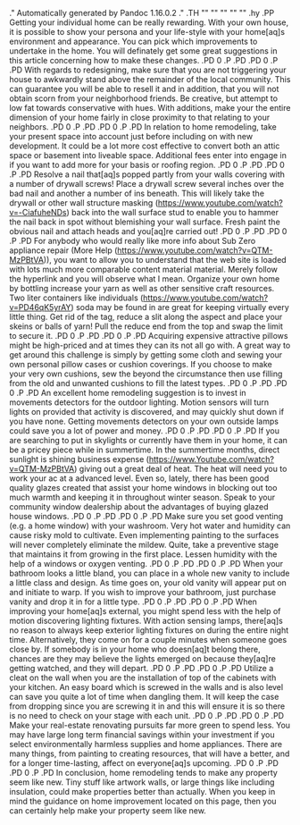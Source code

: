 .\" Automatically generated by Pandoc 1.16.0.2
.\"
.TH "" "" "" "" ""
.hy
.PP
Getting your individual home can be really rewarding.
With your own house, it is possible to show your persona and your
life\-style with your home\[aq]s environment and appearance.
You can pick which improvements to undertake in the home.
You will definately get some great suggestions in this article
concerning how to make these changes.
.PD 0
.P
.PD
.PD 0
.P
.PD
With regards to redesigning, make sure that you are not triggering your
house to awkwardly stand above the remainder of the local community.
This can guarantee you will be able to resell it and in addition, that
you will not obtain scorn from your neighborhood friends.
Be creative, but attempt to low fat towards conservative with hues.
With additions, make your the entire dimension of your home fairly in
close proximity to that relating to your neighbors.
.PD 0
.P
.PD
.PD 0
.P
.PD
In relation to home remodeling, take your present space into account
just before including on with new development.
It could be a lot more cost effective to convert both an attic space or
basement into liveable space.
Additional fees enter into engage in if you want to add more for your
basis or roofing region.
.PD 0
.P
.PD
.PD 0
.P
.PD
Resolve a nail that\[aq]s popped partly from your walls covering with a
number of drywall screws! Place a drywall screw several inches over the
bad nail and another a number of ins beneath.
This will likely take the drywall or other wall structure
masking (https://www.youtube.com/watch?v=-CiafuheNDs) back into the wall
surface stud to enable you to hammer the nail back in spot without
blemishing your wall surface.
Fresh paint the obvious nail and attach heads and you\[aq]re carried
out!
.PD 0
.P
.PD
.PD 0
.P
.PD
For anybody who would really like more info about Sub Zero appliance
repair (More Help (https://www.youtube.com/watch?v=QTM-MzPBtVA)), you
want to allow you to understand that the web site is loaded with lots
much more comparable content material material.
Merely follow the hyperlink and you will observe what I mean.
Organize your own home by bottling increase your yarn as well as other
sensitive craft resources.
Two liter containers like
individuals (https://www.youtube.com/watch?v=PD46qK5yrAY) soda may be
found in are great for keeping virtually every little thing.
Get rid of the tag, reduce a slit along the aspect and place your skeins
or balls of yarn! Pull the reduce end from the top and swap the limit to
secure it.
.PD 0
.P
.PD
.PD 0
.P
.PD
Acquiring expensive attractive pillows might be high\-priced and at
times they can its not all go with.
A great way to get around this challenge is simply by getting some cloth
and sewing your own personal pillow cases or cushion coverings.
If you choose to make your very own cushions, sew the beyond the
circumstance then use filling from the old and unwanted cushions to fill
the latest types.
.PD 0
.P
.PD
.PD 0
.P
.PD
An excellent home remodeling suggestion is to invest in movements
detectors for the outdoor lighting.
Motion sensors will turn lights on provided that activity is discovered,
and may quickly shut down if you have none.
Getting movements detectors on your own outside lamps could save you a
lot of power and money.
.PD 0
.P
.PD
.PD 0
.P
.PD
If you are searching to put in skylights or currently have them in your
home, it can be a pricey piece while in summertime.
In the summertime months, direct sunlight is shining business
expense (https://www.Youtube.com/watch?v=QTM-MzPBtVA) giving out a great
deal of heat.
The heat will need you to work your ac at a advanced level.
Even so, lately, there has been good quality glazes created that assist
your home windows in blocking out too much warmth and keeping it in
throughout winter season.
Speak to your community window dealership about the advantages of buying
glazed house windows.
.PD 0
.P
.PD
.PD 0
.P
.PD
Make sure you set good venting (e.g.
a home window) with your washroom.
Very hot water and humidity can cause risky mold to cultivate.
Even implementing painting to the surfaces will never completely
eliminate the mildew.
Quite, take a preventive stage that maintains it from growing in the
first place.
Lessen humidity with the help of a windows or oxygen venting.
.PD 0
.P
.PD
.PD 0
.P
.PD
When your bathroom looks a little bland, you can place in a whole new
vanity to include a little class and design.
As time goes on, your old vanity will appear put on and initiate to
warp.
If you wish to improve your bathroom, just purchase vanity and drop it
in for a little type.
.PD 0
.P
.PD
.PD 0
.P
.PD
When improving your home\[aq]s external, you might spend less with the
help of motion discovering lighting fixtures.
With action sensing lamps, there\[aq]s no reason to always keep exterior
lighting fixtures on during the entire night time.
Alternatively, they come on for a couple minutes when someone goes close
by.
If somebody is in your home who doesn\[aq]t belong there, chances are
they may believe the lights emerged on because they\[aq]re getting
watched, and they will depart.
.PD 0
.P
.PD
.PD 0
.P
.PD
Utilize a cleat on the wall when you are the installation of top of the
cabinets with your kitchen.
An easy board which is screwed in the walls and is also level can save
you quite a lot of time when dangling them.
It will keep the case from dropping since you are screwing it in and
this will ensure it is so there is no need to check on your stage with
each unit.
.PD 0
.P
.PD
.PD 0
.P
.PD
Make your real\-estate renovating pursuits far more green to spend less.
You may have large long term financial savings within your investment if
you select environmentally harmless supplies and home appliances.
There are many things, from painting to creating resources, that will
have a better, and for a longer time\-lasting, affect on everyone\[aq]s
upcoming.
.PD 0
.P
.PD
.PD 0
.P
.PD
In conclusion, home remodeling tends to make any property seem like new.
Tiny stuff like artwork walls, or large things like including
insulation, could make properties better than actually.
When you keep in mind the guidance on home improvement located on this
page, then you can certainly help make your property seem like new.

